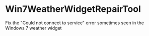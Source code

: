 # Win7WeatherWidgetRepairTool
Fix the "Could not connect to service" error sometimes seen in the Windows 7 weather widget
